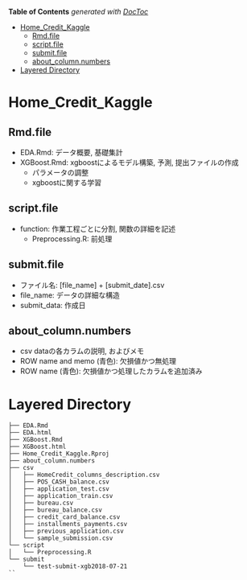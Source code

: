 <!-- START doctoc generated TOC please keep comment here to allow auto update -->
<!-- DON'T EDIT THIS SECTION, INSTEAD RE-RUN doctoc TO UPDATE -->
**Table of Contents**  *generated with [DocToc](https://github.com/thlorenz/doctoc)*

- [Home_Credit_Kaggle](#home_credit_kaggle)
  - [Rmd.file](#rmdfile)
  - [script.file](#scriptfile)
  - [submit.file](#submitfile)
  - [about_column.numbers](#about_columnnumbers)
- [Layered Directory](#layered-directory)

<!-- END doctoc generated TOC please keep comment here to allow auto update -->

# Home_Credit_Kaggle

## Rmd.file

- EDA.Rmd: データ概要, 基礎集計
- XGBoost.Rmd: xgboostによるモデル構築, 予測, 提出ファイルの作成
	- パラメータの調整
	- xgboostに関する学習

## script.file
 
- function: 作業工程ごとに分割, 関数の詳細を記述
	- Preprocessing.R: 前処理
	 
## submit.file

- ファイル名: [file_name] + [submit_date].csv
- file_name: データの詳細な構造
- submit_data: 作成日

## about_column.numbers

- csv dataの各カラムの説明, およびメモ
- ROW name and memo (青色): 欠損値かつ無処理
- ROW name (青色): 欠損値かつ処理したカラムを追加済み

# Layered Directory
 
```
├── EDA.Rmd
├── EDA.html
├── XGBoost.Rmd
├── XGBoost.html
├── Home_Credit_Kaggle.Rproj
├── about_column.numbers
├── csv
│   ├── HomeCredit_columns_description.csv
│   ├── POS_CASH_balance.csv
│   ├── application_test.csv
│   ├── application_train.csv
│   ├── bureau.csv
│   ├── bureau_balance.csv
│   ├── credit_card_balance.csv
│   ├── installments_payments.csv
│   ├── previous_application.csv
│   └── sample_submission.csv
└── script
│   └── Preprocessing.R
└── submit
    └── test-submit-xgb2018-07-21
``
